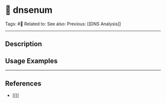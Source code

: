 # 💢 dnsenum
Tags: #💢
Related to: 
See also: 
Previous: [[DNS Analysis]]

---
## Description


## Usage Examples


---
## References
- [[]]